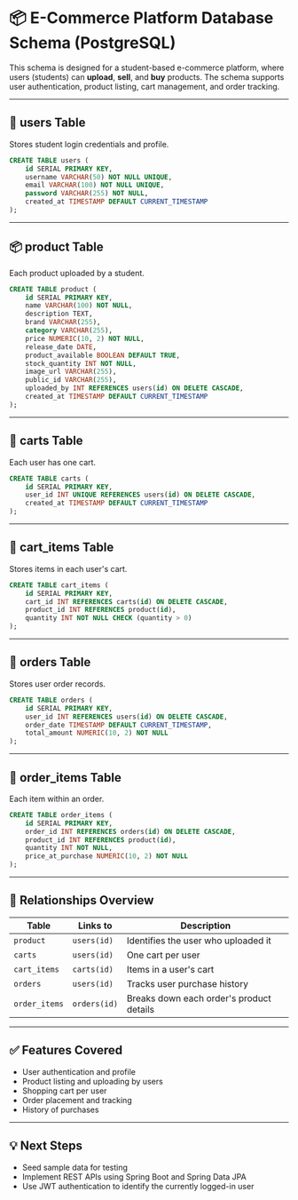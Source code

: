 # 📦 E-Commerce Platform Database Schema (PostgreSQL)

This schema is designed for a student-based e-commerce platform, where users (students) can **upload**, **sell**, and **buy** products. The schema supports user authentication, product listing, cart management, and order tracking.

---

## 🔐 users Table

Stores student login credentials and profile.

```sql
CREATE TABLE users (
    id SERIAL PRIMARY KEY,
    username VARCHAR(50) NOT NULL UNIQUE,
    email VARCHAR(100) NOT NULL UNIQUE,
    password VARCHAR(255) NOT NULL,
    created_at TIMESTAMP DEFAULT CURRENT_TIMESTAMP
);
```

---

## 📦 product Table

Each product uploaded by a student.

```sql
CREATE TABLE product (
    id SERIAL PRIMARY KEY,
    name VARCHAR(100) NOT NULL,
    description TEXT,
    brand VARCHAR(255),
    category VARCHAR(255),
    price NUMERIC(10, 2) NOT NULL,
    release_date DATE,
    product_available BOOLEAN DEFAULT TRUE,
    stock_quantity INT NOT NULL,
    image_url VARCHAR(255),
    public_id VARCHAR(255),
    uploaded_by INT REFERENCES users(id) ON DELETE CASCADE,
    created_at TIMESTAMP DEFAULT CURRENT_TIMESTAMP
);
```

---

## 🛒 carts Table

Each user has one cart.

```sql
CREATE TABLE carts (
    id SERIAL PRIMARY KEY,
    user_id INT UNIQUE REFERENCES users(id) ON DELETE CASCADE,
    created_at TIMESTAMP DEFAULT CURRENT_TIMESTAMP
);
```

---

## 🧺 cart_items Table

Stores items in each user's cart.

```sql
CREATE TABLE cart_items (
    id SERIAL PRIMARY KEY,
    cart_id INT REFERENCES carts(id) ON DELETE CASCADE,
    product_id INT REFERENCES product(id),
    quantity INT NOT NULL CHECK (quantity > 0)
);
```

---

## 📄 orders Table

Stores user order records.

```sql
CREATE TABLE orders (
    id SERIAL PRIMARY KEY,
    user_id INT REFERENCES users(id) ON DELETE CASCADE,
    order_date TIMESTAMP DEFAULT CURRENT_TIMESTAMP,
    total_amount NUMERIC(10, 2) NOT NULL
);
```

---

## 📑 order_items Table

Each item within an order.

```sql
CREATE TABLE order_items (
    id SERIAL PRIMARY KEY,
    order_id INT REFERENCES orders(id) ON DELETE CASCADE,
    product_id INT REFERENCES product(id),
    quantity INT NOT NULL,
    price_at_purchase NUMERIC(10, 2) NOT NULL
);
```

---

## 🔗 Relationships Overview

| Table        | Links to         | Description                              |
|--------------|------------------|------------------------------------------|
| `product`   | `users(id)`      | Identifies the user who uploaded it      |
| `carts`      | `users(id)`      | One cart per user                        |
| `cart_items` | `carts(id)`      | Items in a user's cart                   |
| `orders`     | `users(id)`      | Tracks user purchase history             |
| `order_items`| `orders(id)`     | Breaks down each order's product details |

---

## ✅ Features Covered

- User authentication and profile
- Product listing and uploading by users
- Shopping cart per user
- Order placement and tracking
- History of purchases

---

## 💡 Next Steps

- Seed sample data for testing
- Implement REST APIs using Spring Boot and Spring Data JPA
- Use JWT authentication to identify the currently logged-in user
